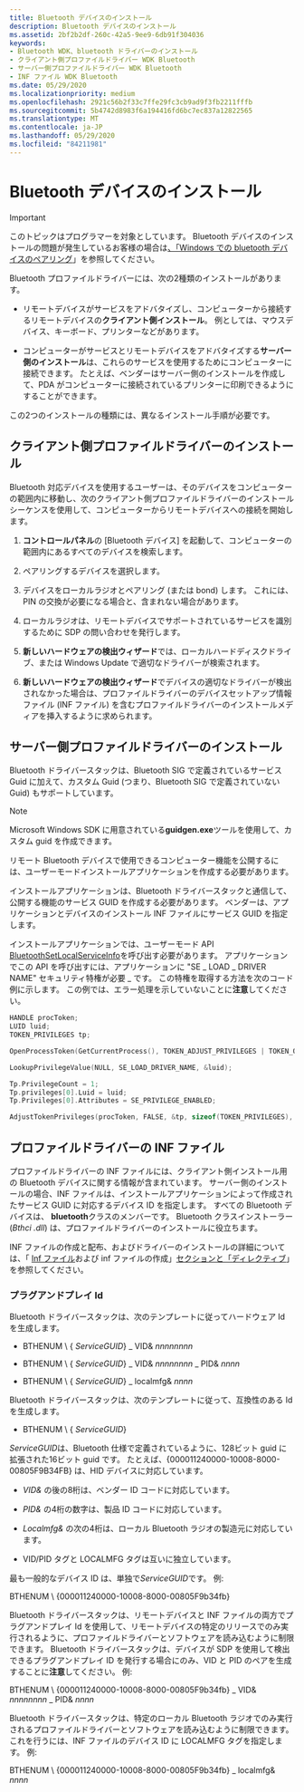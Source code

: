 ```yaml
---
title: Bluetooth デバイスのインストール
description: Bluetooth デバイスのインストール
ms.assetid: 2bf2b2df-260c-42a5-9ee9-6db91f304036
keywords:
- Bluetooth WDK、bluetooth ドライバーのインストール
- クライアント側プロファイルドライバー WDK Bluetooth
- サーバー側プロファイルドライバー WDK Bluetooth
- INF ファイル WDK Bluetooth
ms.date: 05/29/2020
ms.localizationpriority: medium
ms.openlocfilehash: 2921c56b2f33c7ffe29fc3cb9ad9f3fb2211fffb
ms.sourcegitcommit: 5b4742d8983f6a194416fd6bc7ec837a12822565
ms.translationtype: MT
ms.contentlocale: ja-JP
ms.lasthandoff: 05/29/2020
ms.locfileid: "84211981"
---
```

# <a name="installing-a-bluetooth-device"></a>Bluetooth デバイスのインストール

> [!IMPORTANT]
> このトピックはプログラマーを対象としています。 Bluetooth デバイスのインストールの問題が発生しているお客様の場合は[、「Windows での bluetooth デバイスのペアリング](https://support.microsoft.com/help/15290/windows-connect-bluetooth-device)」を参照してください。

Bluetooth プロファイルドライバーには、次の2種類のインストールがあります。

- リモートデバイスがサービスをアドバタイズし、コンピューターから接続するリモートデバイスの**クライアント側インストール**。 例としては、マウスデバイス、キーボード、プリンターなどがあります。

- コンピューターがサービスとリモートデバイスをアドバタイズする**サーバー側のインストール**は、これらのサービスを使用するためにコンピューターに接続できます。 たとえば、ベンダーはサーバー側のインストールを作成して、PDA がコンピューターに接続されているプリンターに印刷できるようにすることができます。

この2つのインストールの種類には、異なるインストール手順が必要です。

## <a name="installing-a-client-side-profile-driver"></a>クライアント側プロファイルドライバーのインストール

Bluetooth 対応デバイスを使用するユーザーは、そのデバイスをコンピューターの範囲内に移動し、次のクライアント側プロファイルドライバーのインストールシーケンスを使用して、コンピューターからリモートデバイスへの接続を開始します。

1. **コントロールパネル**の [Bluetooth デバイス] を起動して、コンピューターの範囲内にあるすべてのデバイスを検索します。

2. ペアリングするデバイスを選択します。

3. デバイスをローカルラジオとペアリング (または bond) します。 これには、PIN の交換が必要になる場合と、含まれない場合があります。

4. ローカルラジオは、リモートデバイスでサポートされているサービスを識別するために SDP の問い合わせを発行します。

5. **新しいハードウェアの検出ウィザード**では、ローカルハードディスクドライブ、または Windows Update で適切なドライバーが検索されます。

6. **新しいハードウェアの検出ウィザード**でデバイスの適切なドライバーが検出されなかった場合は、プロファイルドライバーのデバイスセットアップ情報ファイル (INF ファイル) を含むプロファイルドライバーのインストールメディアを挿入するように求められます。

## <a name="installing-a-server-side-profile-driver"></a>サーバー側プロファイルドライバーのインストール

Bluetooth ドライバースタックは、Bluetooth SIG で定義されているサービス Guid に加えて、カスタム Guid (つまり、Bluetooth SIG で定義されていない Guid) もサポートしています。

> [!NOTE]
> Microsoft Windows SDK に用意されている**guidgen.exe**ツールを使用して、カスタム guid を作成できます。

リモート Bluetooth デバイスで使用できるコンピューター機能を公開するには、ユーザーモードインストールアプリケーションを作成する必要があります。

インストールアプリケーションは、Bluetooth ドライバースタックと通信して、公開する機能のサービス GUID を作成する必要があります。 ベンダーは、アプリケーションとデバイスのインストール INF ファイルにサービス GUID を指定します。

インストールアプリケーションでは、ユーザーモード API [BluetoothSetLocalServiceInfo](https://docs.microsoft.com/windows/win32/api/bluetoothapis/nf-bluetoothapis-bluetoothsetlocalserviceinfo)を呼び出す必要があります。 アプリケーションでこの API を呼び出すには、アプリケーションに "SE \_ LOAD \_ DRIVER NAME" セキュリティ特権が必要 \_ です。 この特権を取得する方法を次のコード例に示します。 この例では、エラー処理を示していないことに**注意**してください。

```cpp
HANDLE procToken;
LUID luid;
TOKEN_PRIVILEGES tp;

OpenProcessToken(GetCurrentProcess(), TOKEN_ADJUST_PRIVILEGES | TOKEN_QUERY, &procToken);

LookupPrivilegeValue(NULL, SE_LOAD_DRIVER_NAME, &luid);

Tp.PrivilegeCount = 1;
Tp.privileges[0].Luid = luid;
Tp.Privileges[0].Attributes = SE_PRIVILEGE_ENABLED;

AdjustTokenPrivileges(procToken, FALSE, &tp, sizeof(TOKEN_PRIVILEGES), (PTOKEN_PRIVILEGES) NULL, (PDWORD)NULL)
```

## <a name="profile-driver-inf-file"></a>プロファイルドライバーの INF ファイル

プロファイルドライバーの INF ファイルには、クライアント側インストール用の Bluetooth デバイスに関する情報が含まれています。 サーバー側のインストールの場合、INF ファイルは、インストールアプリケーションによって作成されたサービス GUID に対応するデバイス ID を指定します。 すべての Bluetooth デバイスは、 **bluetooth**クラスのメンバーです。 Bluetooth クラスインストーラー (*Bthci .dll*) は、プロファイルドライバーのインストールに役立ちます。

INF ファイルの作成と配布、およびドライバーのインストールの詳細については、「 [Inf ファイル](https://docs.microsoft.com/windows-hardware/drivers/install/overview-of-inf-files)および inf ファイルの作成」[セクションと「ディレクティブ](https://docs.microsoft.com/windows-hardware/drivers/install/inf-file-sections-and-directives)」を参照してください。

### <a name="plug-and-play-ids"></a>プラグアンドプレイ Id

Bluetooth ドライバースタックは、次のテンプレートに従ってハードウェア Id を生成します。

- BTHENUM \\ { *ServiceGUID*} \_ VID& *nnnnnnnn*

- BTHENUM \\ { *ServiceGUID*} \_ VID& *nnnnnnnn* \_ PID& *nnnn*

- BTHENUM \\ { *ServiceGUID*} \_ localmfg& *nnnn*

Bluetooth ドライバースタックは、次のテンプレートに従って、互換性のある Id を生成します。

- BTHENUM \\ { *ServiceGUID*}

*ServiceGUID*は、Bluetooth 仕様で定義されているように、128ビット guid に拡張された16ビット guid です。 たとえば、{000011240000-10008-8000-00805F9B34FB} は、HID デバイスに対応しています。

- *VID&* の後の8桁は、ベンダー ID コードに対応しています。

- *PID&* の4桁の数字は、製品 ID コードに対応しています。

- *Localmfg&* の次の4桁は、ローカル Bluetooth ラジオの製造元に対応しています。

- VID/PID タグと LOCALMFG タグは互いに独立しています。

最も一般的なデバイス ID は、単独で*ServiceGUID*です。 例:

BTHENUM \\ {000011240000-10008-8000-00805F9b34fb}

Bluetooth ドライバースタックは、リモートデバイスと INF ファイルの両方でプラグアンドプレイ Id を使用して、リモートデバイスの特定のリリースでのみ実行されるように、プロファイルドライバーとソフトウェアを読み込むように制限できます。 Bluetooth ドライバースタックは、デバイスが SDP を使用して検出できるプラグアンドプレイ ID を発行する場合にのみ、VID と PID のペアを生成することに**注意**してください。 例:

BTHENUM \\ {000011240000-10008-8000-00805F9b34fb} \_ VID& *nnnnnnnn* \_ PID& *nnnn*

Bluetooth ドライバースタックは、特定のローカル Bluetooth ラジオでのみ実行されるプロファイルドライバーとソフトウェアを読み込むように制限できます。これを行うには、INF ファイルのデバイス ID に LOCALMFG タグを指定します。 例:

BTHENUM \\ {000011240000-10008-8000-00805F9b34fb} \_ localmfg& *nnnn*
